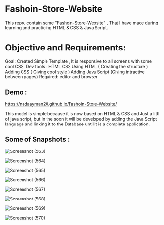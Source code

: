 # Fashoin-Store-Website

This repo. contain some "Fashoin-Store-Website" , That I have made during learning and practicing HTML & CSS & Java Script.

# Objective and Requirements:

Goal: Created Simple Template , It is responsive to all screens with some cool CSS.
Dev tools : HTML CSS
Using HTML ( Creating the structure )
Adding CSS ( Giving cool style )
Adding Java Script (Giving intractive between pages)
Required: editor and browser

## Demo :

https://nadaayman20.github.io/Fashoin-Store-Website/

This model is simple because it is now based on HTML & CSS and Just a littl of java script, but in the soon it will be developed by adding the Java Script language and linking it to the Database until it is a complete application.

## Some of Snapshots :

![Screenshot (563)](https://user-images.githubusercontent.com/76060283/199787029-170dbce7-d0e9-4d81-a057-6b95e822d93b.png)

![Screenshot (564)](https://user-images.githubusercontent.com/76060283/199787165-fabbb33e-1249-4ae8-8481-3d5f9e1ca117.png)

![Screenshot (565)](https://user-images.githubusercontent.com/76060283/199787243-84c07eb0-7050-4cac-839f-f8266111aa3b.png)

![Screenshot (566)](https://user-images.githubusercontent.com/76060283/199787309-5bcf5058-078e-4f82-baa7-1b3d2ec08969.png)

![Screenshot (567)](https://user-images.githubusercontent.com/76060283/199787391-8624488a-7816-4878-9390-463661012d6b.png)

![Screenshot (568)](https://user-images.githubusercontent.com/76060283/199787451-c6229dd9-47af-47bb-a447-e9c75edee7b0.png)

![Screenshot (569)](https://user-images.githubusercontent.com/76060283/199787528-5c206ae6-a6bc-4247-9413-54055ff3bdd4.png)

![Screenshot (570)](https://user-images.githubusercontent.com/76060283/199787591-9d5459aa-cf02-478c-bf33-e336dc386313.png)
